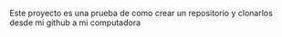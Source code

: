 Este proyecto es una prueba de como crear un repositorio y clonarlos desde mi github a mi computadora 

